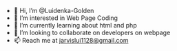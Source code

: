 - 👋 Hi, I’m @Luidenka-Golden
- 👀 I’m interested in Web Page Coding
- 🌱 I’m currently learning about html and php
- 💞️ I’m looking to collaborate on developers on webpage 
- 📫 Reach me at jarvislui1128@gmail.com

<!---
Luidenka-Golden/Luidenka-Golden is a ✨ special ✨ repository because its `README.md` (this file) appears on your GitHub profile.
You can click the Preview link to take a look at your changes.
--->
